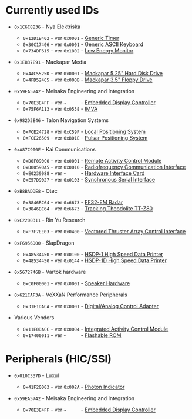 Currently used IDs
==================

* `0x1C6C8B36` - Nya Elektriska
  * `0x12D1B402` - ver `0x0001` - [Generic Timer](clock.md)
  * `0x30C17406` - ver `0x0001` - [Generic ASCII Keyboard](keyboard.md)
  * `0x734DF615` - ver `0x1802` - [Low Energy Monitor](LEM1802.txt)

* `0x1EB37E91` - Mackapar Media
  * `0x4AC5525D` - ver `0x0001` - [Mackapar 5.25" Hard Disk Drive](m525hd.md)
  * `0x4FD524C5` - ver `0x000B` - [Mackapar 3.5" Floppy Drive](m35fd.txt)

* `0x59EA5742` - Meisaka Engineering and Integration
  * `0x70E3E4FF` - ver `~     ` - [Embedded Display Controller](EDC.md)
  * `0x75F6A113` - ver `0x0538` - [IMVA](IMVA.md)

* `0x982D3E46` - Talon Navigation Systems
  * `0xFCE24728` - ver `0xC59F` - [Local Positioning System](TalonNav-LPS.md)
  * `0XFCE26509` - ver `0xB01E` - [Pulsar Positioning System](pps.txt)

* `0xA87C900E` - Kai Communications
  * `0xD0F090C0` - ver `0x0001` - [Remote Activity Control Module](KaiComm-RACM.md)
  * `0xD00590A5` - ver `0x0010` - [Radiofrequency Communication Interface](KaiComm-RCI.md)
  * `0xE0239088` - ver `~     ` - [Hardware Interface Card](KaiComm-HIC.md)
  * `0xE57D9027` - ver `0x0103` - [Synchronous Serial Interface](KaiComm-SSI.md)

* `0xB8BADDE8` - Otec
  * `0x3846BC64` - ver `0x6673` - [FF32-EM Radar](radar.txt)
  * `0x3846BC64` - ver `0x6673` - [Tracking Theodolite TT-Z80](tracking.txt)

* `0xC2200311` - Rin Yu Research
  * `0xF7F7EE03` - ver `0x0400` - [Vectored Thruster Array Control Interface](VTACI.md)

* `0xF6956D00` - SlapDragon
  * `0x48534450` - ver `0x0100` - [HSDP-1 High Speed Data Printer](HSDP-1.md)
  * `0x48534450` - ver `0x0144` - [HSDP-1D High Speed Data Printer](HSDP-1D.md)

* `0x5672746B` - Vartok hardware
  * `0xC0F00001` - ver `0x0001` - [Speaker Hardware](speaker.md)

* `0x621CAF3A` - VeXXaN Performance Peripherals
  * `0x31E1DACA` - ver `0x0001` - [Digital/Analog Control Adapter](daca.md)

* Various Vendors
  * `0x11E0DACC` - ver `0x0004` - [Integrated Activity Control Module](cpu-control.md)
  * `0x17400011` - ver `~     ` - [Flashable ROM](ROM.md)

Peripherals (HIC/SSI)
=====================

* `0x010C337D` - Luxul
  * `0x41F20003` - ver `0x002A` - [Photon Indicator](Luxul-pi.md)

* `0x59EA5742` - Meisaka Engineering and Integration
  * `0x70E3E4FF` - ver `~     ` - [Embedded Display Controller](EDC.md)
